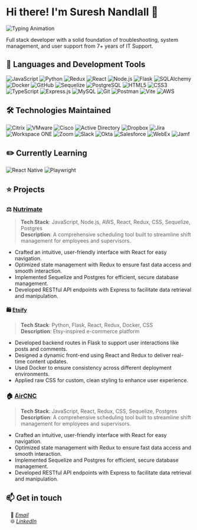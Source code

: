 # Hi there! I'm Suresh Nandlall 👋

![Typing Animation](https://readme-typing-svg.demolab.com/?font=Fira+Code&duration=4000&pause=1000&color=009fad&width=935&lines=%20Full-Stack+Developer;7-Years+Plus+Experience+Troubleshooting+And+Supporting+Technologies)

Full stack developer with a solid foundation of troubleshooting, system management, and user support from 7+ years of IT Support.
<br>

## :open_book: Languages and Development Tools
![JavaScript](https://img.shields.io/badge/JavaScript-F7DF1E?style=flat&logo=javascript&logoColor=black)
![Python](https://img.shields.io/badge/Python-3776AB?style=flat&logo=python&logoColor=white)
![Redux](https://img.shields.io/badge/Redux-764ABC?style=flat&logo=redux&logoColor=white)
![React](https://img.shields.io/badge/React-20232A?style=flat&logo=react&logoColor=61DAFB)
![Node.js](https://img.shields.io/badge/Node.js-339933?style=flat&logo=nodedotjs&logoColor=white)
![Flask](https://img.shields.io/badge/Flask-000000?style=flat&logo=flask&logoColor=white)
![SQLAlchemy](https://img.shields.io/badge/SQLAlchemy-CF4647?style=flat&logo=sqlalchemy&logoColor=white)
![Docker](https://img.shields.io/badge/Docker-2496ED?style=flat&logo=docker&logoColor=white)
![GitHub](https://img.shields.io/badge/GitHub-181717?style=flat&logo=github&logoColor=white)
![Sequelize](https://img.shields.io/badge/Sequelize-52B0E7?style=flat&logo=sequelize&logoColor=white)
![PostgreSQL](https://img.shields.io/badge/PostgreSQL-336791?style=flat&logo=postgresql&logoColor=white)
![HTML5](https://img.shields.io/badge/HTML5-E34F26?style=flat&logo=html5&logoColor=white)
![CSS3](https://img.shields.io/badge/CSS3-1572B6?style=flat&logo=css3&logoColor=white)
![TypeScript](https://img.shields.io/badge/TypeScript-3178C6?style=flat&logo=typescript&logoColor=white)
![Express.js](https://img.shields.io/badge/Express.js-000000?style=flat&logo=express&logoColor=white)
![MySQL](https://img.shields.io/badge/MySQL-4479A1?style=flat&logo=mysql&logoColor=white)
![Git](https://img.shields.io/badge/Git-F05032?style=flat&logo=git&logoColor=white)
![Postman](https://img.shields.io/badge/Postman-FF6C37?style=flat&logo=postman&logoColor=white)
![Vite](https://img.shields.io/badge/Vite-646CFF?style=flat&logo=vite&logoColor=white)
![AWS](https://img.shields.io/badge/AWS-FF9900?style=flat&logo=amazonaws&logoColor=white)



## 🛠️ Technologies Maintained
![Citrix](https://img.shields.io/badge/Citrix-002B5C?style=flat&logo=citrix&logoColor=white)
![VMware](https://img.shields.io/badge/VMware-607078?style=flat&logo=vmware&logoColor=white)
![Cisco](https://img.shields.io/badge/Cisco-1BA0D7?style=flat&logo=cisco&logoColor=white)
![Active Directory](https://img.shields.io/badge/Active_Directory-0078D4?style=flat&logo=windows&logoColor=white)
![Dropbox](https://img.shields.io/badge/Dropbox-0061FF?style=flat&logo=dropbox&logoColor=white)
![Jira](https://img.shields.io/badge/Jira-0052CC?style=flat&logo=jira-software&logoColor=white)
![Workspace ONE](https://img.shields.io/badge/Workspace_ONE-FF5B00?style=flat&logo=vmware&logoColor=white)
![Zoom](https://img.shields.io/badge/Zoom-2D8CFF?style=flat&logo=zoom&logoColor=white)
![Slack](https://img.shields.io/badge/Slack-4A154B?style=flat&logo=slack&logoColor=white)
![Okta](https://img.shields.io/badge/Okta-007DC1?style=flat&logo=okta&logoColor=white)
![Salesforce](https://img.shields.io/badge/Salesforce-00A1E0?style=flat&logo=salesforce&logoColor=white)
![WebEx](https://img.shields.io/badge/WebEx-008CCF?style=flat&logo=webex&logoColor=white)
![Jamf](https://img.shields.io/badge/Jamf-1F2937?style=flat&logo=Apple&logoColor=white)
<br>

## :pencil2: Currently Learning
![React Native](https://img.shields.io/badge/React%20Native-20232A?style=flat&logo=react&logoColor=61DAFB)
![Playwright](https://img.shields.io/badge/Playwright-2EAD33?style=flat&logo=playwright&logoColor=white)


## :star: Projects
### :balance_scale:	[Nutrimate](https://nutrimate.onrender.com)
> **Tech Stack**: JavaScript, Node.js, AWS, React, Redux, CSS, Sequelize, Postgres    
> **Description**: A comprehensive scheduling tool built to streamline shift management for employees and supervisors.
- Crafted an intuitive, user-friendly interface with React for easy navigation.
- Optimized state management with Redux to ensure fast data access and smooth interaction.
- Implemented Sequelize and Postgres for efficient, secure database management.
- Developed RESTful API endpoints with Express to facilitate data retrieval and manipulation.

#### :shopping: [Etsify](https://etsify-v1.onrender.com)
> **Tech Stack**: Python, Flask, React, Redux, Docker, CSS  
> **Description**: Etsy-inspired e-commerce platform
- Developed backend routes in Flask to support user interactions like posts and comments.
- Designed a dynamic front-end using React and Redux to deliver real-time content updates.
- Used Docker to ensure consistency across different deployment environments.
- Applied raw CSS for custom, clean styling to enhance user experience.

### :house: [AirCNC](https://aircnc-aa.onrender.com)
> **Tech Stack**: JavaScript, React, Redux, CSS, Sequelize, Postgres    
> **Description**: A comprehensive scheduling tool built to streamline shift management for employees and supervisors.
- Crafted an intuitive, user-friendly interface with React for easy navigation.
- Optimized state management with Redux to ensure fast data access and smooth interaction.
- Implemented Sequelize and Postgres for efficient, secure database management.
- Developed RESTful API endpoints with Express to facilitate data retrieval and manipulation.

## 📫 **Get in touch**
&nbsp;&nbsp;&nbsp;📧 *[Email](mailto:suresh.nandlall@outlook.com)*<br>
&nbsp;&nbsp;&nbsp;🌐 *[LinkedIn](https://www.linkedin.com/in/suresh-nandlall/)*<br>
